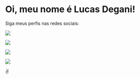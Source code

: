 # Oi, meu nome é Lucas Degani!

Siga meus perfis nas redes sociais:

<div>
  <a href="https://www.linkedin.com/in/lucas-degani/"><img src="https://img.shields.io/badge/LinkedIn-0077B5?style=for-the-badge&logo=linkedin&logoColor=white"></a>

  <a href="https://www.instagram.com/lucasdegani_/"><img src="https://img.shields.io/badge/Instagram-E4405F?style=for-the-badge&logo=instagram&logoColor=white"></a>

  <a href="https://www.facebook.com/lucasrdegani"><img src="https://img.shields.io/badge/Facebook-1877F2?style=for-the-badge&logo=facebook&logoColor=white"></a>

  <a href="https://twitter.com/LucasDegani_"><img src="https://img.shields.io/badge/Twitter-1DA1F2?style=for-the-badge&logo=twitter&logoColor=white"></a>
</div>
  
✌
